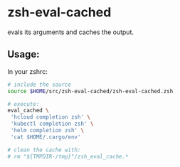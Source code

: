 zsh-eval-cached
===============

evals its arguments and caches the output.

Usage:
------

In your zshrc:

```bash
# include the source
source $HOME/src/zsh-eval-cached/zsh-eval-cached.zsh

# execute:
eval_cached \
 'hcloud completion zsh' \
 'kubectl completion zsh' \
 'helm completion zsh' \
 'cat $HOME/.cargo/env'

# clean the cache with:
# rm "${TMPDIR-/tmp}"/zsh_eval_cache.*
```
